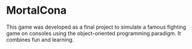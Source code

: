 # MortalCona
This game was developed as a final project to simulate a famous fighting game on consoles using the object-oriented programming paradigm. It combines fun and learning.
